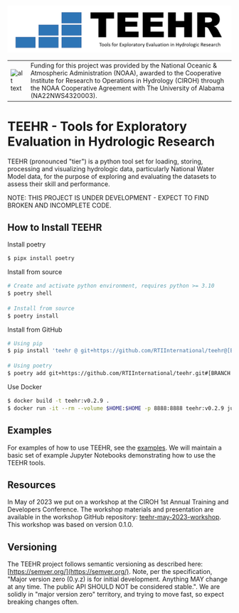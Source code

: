 ![alt text](docs/images/teehr.png)

| | |
| --- | --- |
| ![alt text](https://ciroh.ua.edu/wp-content/uploads/2022/08/CIROHLogo_200x200.png) | Funding for this project was provided by the National Oceanic & Atmospheric Administration (NOAA), awarded to the Cooperative Institute for Research to Operations in Hydrology (CIROH) through the NOAA Cooperative Agreement with The University of Alabama (NA22NWS4320003). |


# TEEHR - Tools for Exploratory Evaluation in Hydrologic Research
TEEHR (pronounced "tier") is a python tool set for loading, storing,
processing and visualizing hydrologic data, particularly National Water
Model data, for the purpose of exploring and evaluating the datasets to
assess their skill and performance.

NOTE: THIS PROJECT IS UNDER DEVELOPMENT - EXPECT TO FIND BROKEN AND INCOMPLETE CODE.

## How to Install TEEHR
Install poetry
```bash
$ pipx install poetry
```
Install from source
```bash
# Create and activate python environment, requires python >= 3.10
$ poetry shell

# Install from source
$ poetry install
```

Install from GitHub
```bash
# Using pip
$ pip install 'teehr @ git+https://github.com/RTIInternational/teehr@[BRANCH_TAG]'

# Using poetry
$ poetry add git+https://github.com/RTIInternational/teehr.git#[BRANCH TAG]
```

Use Docker
```bash
$ docker build -t teehr:v0.2.9 .
$ docker run -it --rm --volume $HOME:$HOME -p 8888:8888 teehr:v0.2.9 jupyter lab --ip 0.0.0.0 $HOME
```

## Examples
For examples of how to use TEEHR, see the [examples](examples).  We will maintain a basic set of example Jupyter Notebooks demonstrating how to use the TEEHR tools.


## Resources
In May of 2023 we put on a workshop at the CIROH 1st Annual Training and Developers Conference.  The workshop materials and presentation are available in the workshop GitHub repository: [teehr-may-2023-workshop](https://github.com/RTIInternational/teehr-may-2023-workshop).  This workshop was based on version 0.1.0.

## Versioning
The TEEHR project follows semantic versioning as described here: [https://semver.org/](https://semver.org/).
Note, per the specification, "Major version zero (0.y.z) is for initial development. Anything MAY change at any time. The public API SHOULD NOT be considered stable.".  We are solidly in "major version zero" territory, and trying to move fast, so expect breaking changes often.
